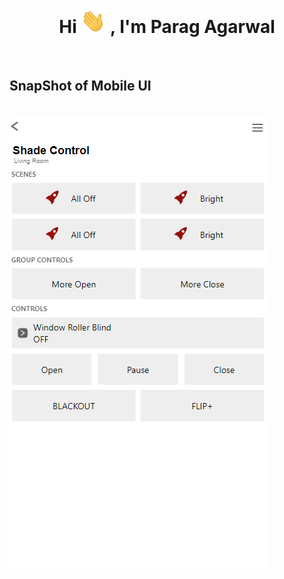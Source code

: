 <h1 align="center">Hi <a target="_blank" rel="noopener noreferrer">
    <img src="https://raw.githubusercontent.com/ABSphreak/ABSphreak/master/gifs/Hi.gif" width="40px" />
  </a>, I'm Parag Agarwal</h1>
  <br>
  <h2 style="margin-bottom: 10;">SnapShot of Mobile UI</h2>
    <br>
<img src="https://github.com/Parag589/Mobile-UI/blob/main/Assignment%20Done%20by%20Parag%20Agarwal.png" />
